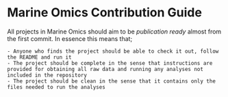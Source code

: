 # Marine Omics Contribution Guide

All projects in Marine Omics should aim to be *publication ready* almost from the first commit.  In essence this means that;

	- Anyone who finds the project should be able to check it out, follow the README and run it
	- The project should be complete in the sense that instructions are provided for obtaining all raw data and running any analyses not included in the repository
	- The project should be clean in the sense that it contains only the files needed to run the analyses

